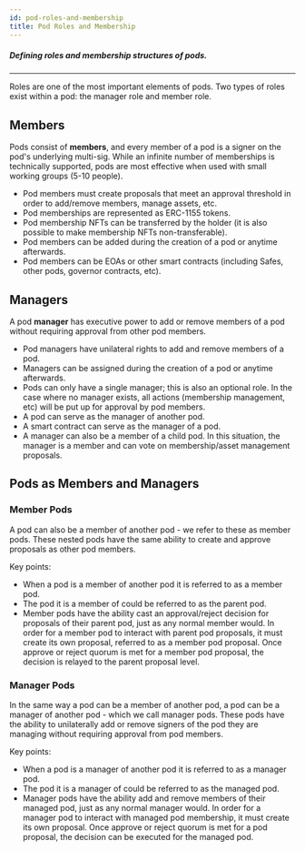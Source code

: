 ```yaml
---
id: pod-roles-and-membership
title: Pod Roles and Membership
---
```

##### Defining roles and membership structures of pods.
---

Roles are one of the most important elements of pods. Two types of roles exist within a pod: the manager role and member role.

## Members

Pods consist of **members**, and every member of a pod is a signer on the pod's underlying multi-sig. While an infinite number of memberships is technically supported, pods are most effective when used with small working groups (5-10 people).

* Pod members must create proposals that meet an approval threshold in order to add/remove members, manage assets, etc.
* Pod memberships are represented as ERC-1155 tokens.
* Pod membership NFTs can be transferred by the holder (it is also possible to make membership NFTs non-transferable).
* Pod members can be added during the creation of a pod or anytime afterwards.
* Pod members can be EOAs or other smart contracts (including Safes, other pods, governor contracts, etc).

## Managers

A pod **manager** has executive power to add or remove members of a pod without requiring approval from other pod members.

* Pod managers have unilateral rights to add and remove members of a pod.
* Managers can be assigned during the creation of a pod or anytime afterwards.
* Pods can only have a single manager; this is also an optional role. In the case where no manager exists, all actions (membership management, etc) will be put up for approval by pod members. 
* A pod can serve as the manager of another pod. 
* A smart contract can serve as the manager of a pod.
* A manager can also be a member of a child pod. In this situation, the manager is a member and can vote on membership/asset management proposals.

## Pods as Members and Managers

### Member Pods

A pod can also be a member of another pod - we refer to these as member pods. These nested pods have the same ability to create and approve proposals as other pod members. 

Key points:
* When a pod is a member of another pod it is referred to as a member pod. 
* The pod it is a member of could be referred to as the parent pod.
* Member pods have the ability cast an approval/reject decision for proposals of their parent pod, just as any normal member would. In order for a member pod to interact with parent pod proposals, it must create its own proposal, referred to as a member pod proposal. Once approve or reject quorum is met for a member pod proposal, the decision is relayed to the parent proposal level.

### Manager Pods

In the same way a pod can be a member of another pod, a pod can be a manager of another pod - which we call manager pods. These pods have the ability to unilaterally add or remove signers of the pod they are managing without requiring approval from pod members.

Key points:
* When a pod is a manager of another pod it is referred to as a manager pod. 
* The pod it is a manager of could be referred to as the managed pod.
* Manager pods have the ability add and remove members of their managed pod, just as any normal manager would. In order for a manager pod to interact with managed pod membership, it must create its own proposal. Once approve or reject quorum is met for a pod proposal, the decision can be executed for the managed pod.